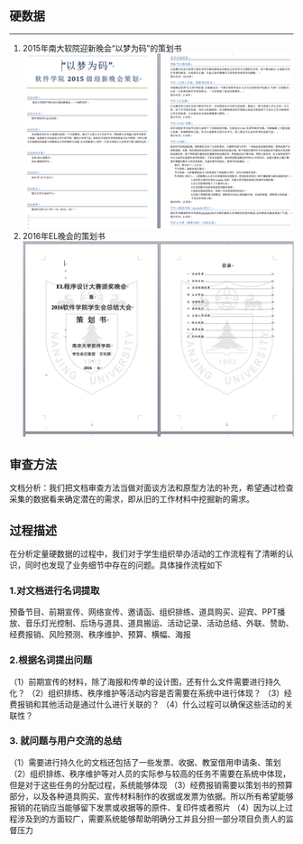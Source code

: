 ## 硬数据

---
 

1. 2015年南大软院迎新晚会“以梦为码”的策划书
![](/2015以梦为码策划.png)
2. 2016年EL晚会的策划书
![](/2016EL策划.png)

## 审查方法

文档分析：我们把文档审查方法当做对面谈方法和原型方法的补充，希望通过检查采集的数据看来确定潜在的需求，即从旧的工作材料中挖掘新的需求。

## 过程描述

在分析定量硬数据的过程中，我们对于学生组织举办活动的工作流程有了清晰的认识，同时也发现了业务细节中存在的问题。具体操作流程如下

### 1.对文档进行名词提取

预备节目、前期宣传、网络宣传、邀请函、组织排练、道具购买、迎宾、PPT播放、音乐灯光控制、后场与道具、道具搬运、活动记录、活动总结、外联、赞助、经费报销、风险预测、秩序维护、预算、横幅、海报

### 2.根据名词提出问题

（1）前期宣传的材料，除了海报和传单的设计图，还有什么文件需要进行持久化？
（2）组织排练、秩序维护等活动内容是否需要在系统中进行体现？
（3）经费报销和其他活动是通过什么进行关联的？
（4）什么过程可以确保这些活动的关联性？

### 3. 就问题与用户交流的总结

（1）需要进行持久化的文档还包括了一些发票、收据、教室借用申请条、策划
（2）组织排练、秩序维护等对人员的实际参与较高的任务不需要在系统中体现，但是对于这些任务的分配过程，系统能够体现
（3）经费报销需要以策划书的预算部分，以及各种道具购买、宣传材料制作的收据或发票为依据。所以所有希望能够报销的花销应当能够留下发票或收据等的原件、复印件或者照片
（4）因为以上过程涉及到的方面较广，需要系统能够帮助明确分工并且分担一部分项目负责人的监督压力
